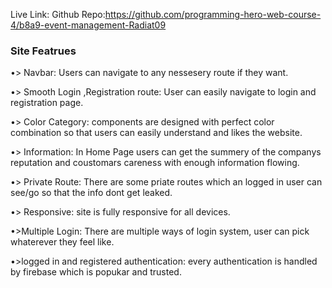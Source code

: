 Live Link:
Github Repo:https://github.com/programming-hero-web-course-4/b8a9-event-management-Radiat09

### Site Featrues

•> Navbar: Users can navigate to any nessesery route if they want.

•> Smooth Login ,Registration route: User can easily navigate to login and registration page.

•> Color Category: components are designed with perfect color combination so that users can easily understand and likes the website.

•> Information: In Home Page users can get the summery of the companys reputation and coustomars careness with enough information flowing.

•> Private Route: There are some priate routes which an logged in user can see/go so that the info dont get leaked.

•> Responsive: site is fully responsive for all devices.

•>Multiple Login: There are multiple ways of login system, user can pick whaterever they feel like.

•>logged in and registered authentication: every authentication is handled by firebase which is popukar and trusted.
